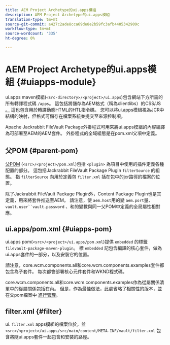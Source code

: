 ```yaml
---
title: AEM Project Archetype的ui.apps模組
description: AEM Project Archetype的ui.apps模組
translation-type: tm+mt
source-git-commit: a427c2ade8cca69de8e2b59fc3afb4405342909c
workflow-type: tm+mt
source-wordcount: '335'
ht-degree: 0%

---
```



# AEM Project Archetype的ui.apps模組 {#uiapps-module}

ui.apps maven模組(`<src-directory>/<project>/ui.apps`)包含網站下方所需的所有轉譯程式碼 `/apps`。 這包括將儲存為AEM格式（稱為clientlibs）的CSS/JS [。](uifrontend.md#clientlibs) 這也包含用於轉譯動態HTML的HTL指令碼。 您可以將ui.apps模組視為JCR中結構的映射，但格式可儲存在檔案系統並提交至來源控制項。

Apache Jackrabbit FileVault Package外掛程式可用來將ui.apps模組的內容編譯為可部署至AEM的AEM套件。 外掛程式的全域組態是在pom.xml父項中定義。

## 父POM {#parent-pom}

[父POM](/help/developing/archetype/using.md#parent-pom) (`<src>/<project>/pom.xml`)包括 `<plugin>` 為項目中使用的插件定義各種配置的部分。 這包括Jackrabbit FileVault Package Plugin `filterSource` 的組態。 指 `filterSource` 向用於定義包 `filter.xml` 括在包中的jcr路徑的檔案的位置。

除了Jackrabbit FileVault Package Plugin外，Content Package Plugin也是其定義，用來將套件推送至AEM。 請注意，使 `aem.host`用的變 `aem.port`量、 `vault.user``vault.password` 、和的變數與同一父POM中定義的全局屬性相對應。

## ui.apps/pom.xml {#uiapps-pom}

ui.apps pom(`<src>/<project>/ui.apps/pom.xml`)提供 `embedded` 的標籤 `filevault-package-maven-plugin`。 標 `embedded` 記包含編譯的核心套件，做為ui.apps套件的一部分，以及安裝它的位置。

請注意，core.wcm.components.all和core.wcm.components.examples套件都包含為子套件。 每次都會部署核心元件套件和WKND程式碼。

core.wcm.components.all和core.wcm.components.examples作為從屬關係清單中的從屬關係包括在內。 但是，作為最佳做法，此處省略了相關性的版本，並在父pom檔案中 [進行管理](/help/developing/archetype/using.md#core-components)。

## filter.xml {#filter}

ui. `filter.xml` apps模組的檔案位於，並 `<src>/<project>/ui.apps/src/main/content/META-INF/vault/filter.xml` 包含將隨ui.apps套件一起包含和安裝的路徑。

